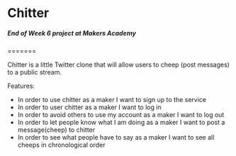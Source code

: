 Chitter
=======
##### End of Week 6 project at Makers Academy
=======

Chitter is a little Twitter clone that will allow users to cheep (post messages) to a public stream.

Features:

  - In order to use chitter as a maker I want to sign up to the service
  - In order to user chitter as a maker I want to log in
  - In order to avoid others to use my account as a maker I want to log out
  - In order to let people know what I am doing as a maker I want to post a message(cheep) to chitter
  - In order to see what people have to say as a maker I want to see all cheeps in chronological order


